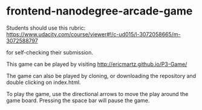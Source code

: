 frontend-nanodegree-arcade-game
===============================

Students should use this rubric: https://www.udacity.com/course/viewer#!/c-ud015/l-3072058665/m-3072588797

for self-checking their submission.

This game can be played by visiting http://ericmartz.github.io/P3-Game/

The game can also be played by cloning, or downloading the repository and double clicking on index.html.

To play the game, use the directional arrows to move the play around the game board.
Pressing the space bar will pause the game.
